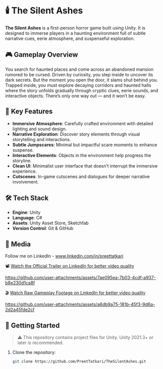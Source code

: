 # 🕯️ The Silent Ashes

**The Silent Ashes** is a first-person horror game built using Unity. It is designed to immerse players in a haunting environment full of subtle narrative cues, eerie atmosphere, and suspenseful exploration.

## 🎮 Gameplay Overview

You search for haunted places and come across an abandoned mansion rumored to be cursed. Driven by curiosity, you step inside to uncover its dark secrets. But the moment you open the door, it slams shut behind you. Trapped inside, you must explore decaying corridors and haunted halls where the story unfolds gradually through cryptic clues, eerie sounds, and interactive objects. There’s only one way out — and it won’t be easy.

## 🧠 Key Features

- **Immersive Atmosphere**: Carefully crafted environment with detailed lighting and sound design.
- **Narrative Exploration**: Discover story elements through visual storytelling and interactions.
- **Subtle Jumpscares**: Minimal but impactful scare moments to enhance suspense.
- **Interactive Elements**: Objects in the environment help progress the storyline.
- **Clean UI**: Minimalist user interface that doesn’t interrupt the immersive experience.
- **Cutscenes**: In-game cutscenes and dialogues for deeper narrative involvement.

## 🛠️ Tech Stack

- **Engine**: Unity
- **Language**: C#
- **Assets**: Unity Asset Store, Sketchfab
- **Version Control**: Git & GitHub


## 📸 Media

Follow me on LinkedIn - www.linkedin.com/in/preettatkari

📽️ [Watch the Official Trailer on LinkedIn for better video quality](https://www.linkedin.com/posts/preettatkari_gamedevelopment-madewithunity-horrorgame-activity-7323017721711874048-P-qC?utm_source=share&utm_medium=member_desktop&rcm=ACoAAE93YwQBhEkmK3Yv3vbawTlddB5LmkfNIH0) 


https://github.com/user-attachments/assets/7ae095ea-7b03-4cdf-a937-b8e230d1ca8f


🎬 [Watch Raw Gameplay Footage on LinkedIn for better video quality](https://www.linkedin.com/posts/preettatkari_gamedev-unity3d-indiedev-activity-7323025654646501377-hQMU?utm_source=share&utm_medium=member_desktop&rcm=ACoAAE93YwQBhEkmK3Yv3vbawTlddB5LmkfNIH0)  


https://github.com/user-attachments/assets/a6db9a75-181b-45f3-9d6a-2d2a45fde2cf


## 🚀 Getting Started

> ⚠️ This repository contains project files for Unity. Unity 2021.3+ or later is recommended.

1. Clone the repository:
   ```bash
   git clone https://github.com/PreetTatkari/TheSilentAshes.git
